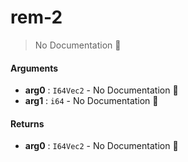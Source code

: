 # rem\-2

> No Documentation 🚧

#### Arguments

- **arg0** : `I64Vec2` \- No Documentation 🚧
- **arg1** : `i64` \- No Documentation 🚧

#### Returns

- **arg0** : `I64Vec2` \- No Documentation 🚧
